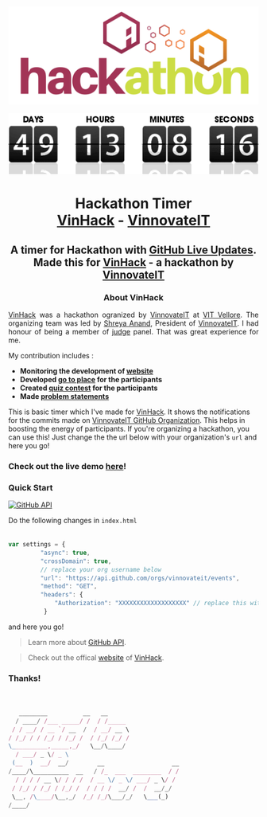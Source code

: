 ![hackathon](./hack.png)
<p align="center"><img src="./countdown.gif"/></p>

<p align="center">
<h1 align="center"> Hackathon Timer<br>
<a href="https://vinhack.hackerearth.com/">VinHack</a> - <a href="https://vinnovateit.com/">VinnovateIT</a></h1>
<h2 align="center"> A timer for Hackathon with <a href="http://githublookbook.com/VinHack/">GitHub Live Updates</a>.<br> Made this for <a href="https://vinhack.hackerearth.com/">VinHack</a> - a hackathon by <a href="https://vinnovateit.com/">VinnovateIT</a></h2>

<h3 align="center">About VinHack</h3>

<p align="justify"><a href="https://vinhack.hackerearth.com/">VinHack</a> was a hackathon ogranized by <a href="https://vinnovateit.com/">VinnovateIT</a> at <a href="http://www.vit.ac.in/">VIT Vellore</a>. The organizing team was led by <a href="https://github.com/ShreyaAnand">Shreya Anand</a>, President of <a href="https://vinnovateit.com/">VinnovateIT</a>. I had honour of being a member of <a href="https://vinhack.hackerearth.com/challenges/hackathon/vinhack/judges/#judges">judge</a> panel. That was great experience for me. 
  
My contribution includes :
  
  <strong>
  <ul>
    <li>Monitoring the development of <a href="">website</a></li>
    <li>Developed <a href="">go to place</a> for the participants</li>
    <li>Created <a href="">quiz contest</a> for the participants</li>
    <li>Made <a href="">problem statements</a></li>
  </ul>
</p></strong>

This is basic timer which I've made for [VinHack](). It shows the notifications for the commits made on [VinnovateIT GitHub Organization](). This helps in boosting the energy of participants. If you're organizing a hackathon, you can use this! Just change the the url below with your organization's `url` and here you go!

### Check out the live demo [here](http://githublookbook.com/VinHack/)!

### Quick Start

[![GitHub API](https://img.shields.io/badge/GitHub-API-teal.svg?style=flat&logo=github)](https://developer.github.com/v3/)

Do the following changes in `index.html`

```javascript

var settings = {
         "async": true,
         "crossDomain": true,
         // replace your org username below
         "url": "https://api.github.com/orgs/vinnovateit/events",
         "method": "GET",
         "headers": {
             "Authorization": "XXXXXXXXXXXXXXXXXXX" // replace this with your token
          }

```

and here you go!

> Learn more about [GitHub API](https://developer.github.com/v3/).

> Check out the offical [website](https://vinhack.vinnovateit.com/) of [VinHack](https://vinhack.hackerearth.com/).

### Thanks!

```javascript


   ________          __   __                    
  / ____/ /___ _____/ /  / /_____               
 / / __/ / __ `/ __  /  / __/ __ \              
/ /_/ / / /_/ / /_/ /  / /_/ /_/ /              
\__________,_____,_/   \__/\____/               
  / ___/ _ \/ _ \                               
 (__  )  __/  __/        __                   __
/____/\__________  __   / /_  ___  ________  / /
  / / / / __ \/ / / /  / __ \/ _ \/ ___/ _ \/ / 
 / /_/ / /_/ / /_/ /  / / / /  __/ /  /  __/_/  
 \__, /\____/\__,_/  /_/ /_/\___/_/   \___(_)   
/____/                                          


```
